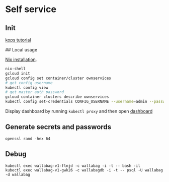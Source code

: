 # Self service

## Init

[kops tutorial](https://github.com/kubernetes/kops/blob/master/docs/aws.md)

## Local usage

[Nix installation](https://github.com/mathbruyen/computers/blob/master/computers/nix/).

```bash
nix-shell
gcloud init
gcloud config set container/cluster ownservices
# get config username
kubectl config view
# get master auth password
gcloud container clusters describe ownservices
kubectl config set-credentials CONFIG_USERNAME --username=admin --password=PASSWORD
```

Display dashboard by running `kubectl proxy` and then open [dashboard](http://localhost:8001/api/v1/proxy/namespaces/kube-system/services/kubernetes-dashboard)

## Generate secrets and passwords

```
openssl rand -hex 64
```

## Debug

```
kubectl exec wallabag-v1-flnjd -c wallabag -i -t -- bash -il
kubectl exec wallabag-v1-gwk26 -c wallabagdb -i -t -- psql -U wallabag -d wallabag
```
